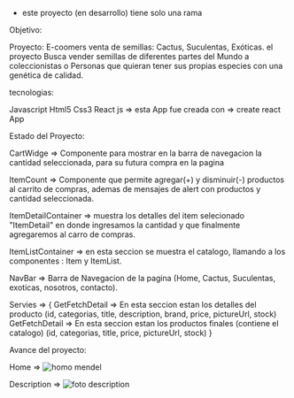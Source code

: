 * este proyecto (en desarrollo) tiene solo una rama

Objetivo: 

Proyecto: E-coomers venta de semillas: Cactus, Suculentas, Exóticas. el proyecto Busca vender semillas de diferentes partes del Mundo a coleccionistas o Personas que quieran tener sus propias especies con una genética de calidad.

tecnologias: 

Javascript
Html5
Css3
React js => esta App fue creada con => create react App

Estado del Proyecto:

CartWidge => Componente para mostrar en la barra de navegacion la cantidad seleccionada, para su futura compra en la pagina 

ItemCount => Componente que permite agregar(+) y disminuir(-) productos al carrito de compras, ademas de mensajes de alert con productos y cantidad seleccionada. 

ItemDetailContainer => muestra los detalles del item selecionado "ItemDetail" en donde ingresamos la cantidad y que finalmente agregaremos al carro de compras. 

ItemListContainer => en esta seccion se muestra el catalogo, llamando a los componentes : Item y ItemList.

NavBar => Barra de Navegacion de la pagina (Home, Cactus, Suculentas, exoticas, nosotros, contacto).


Servies => {
			GetFetchDetail => En esta seccion estan los detalles del producto (id, categorias, title, description, brand, price, pictureUrl, stock)
      GetFetchDetail => En esta seccion estan los productos finales (contiene el catalogo) (id, categorias, title, price, pictureUrl, stock) }
      
			
Avance del proyecto:

Home =>
![homo mendel](https://user-images.githubusercontent.com/85139914/140662042-5392bef3-17d0-41eb-8280-72e89be79244.png)

Description =>
![foto description](https://user-images.githubusercontent.com/85139914/140663610-1646ef08-be01-412f-ae6f-773ca845ea1c.png)




			
			

			
			





